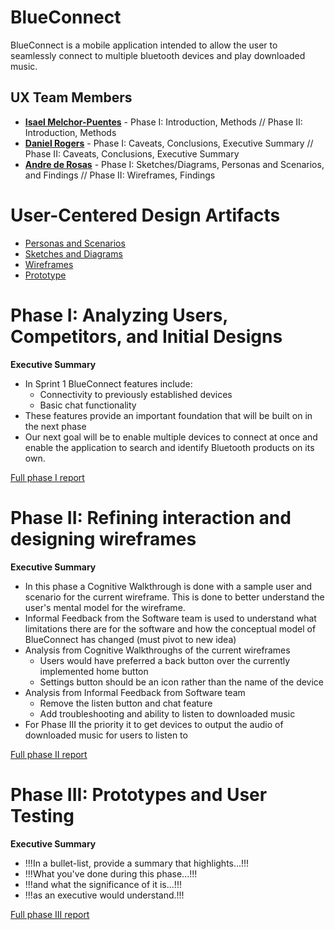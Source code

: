 # BlueConnect

BlueConnect is a mobile application intended to allow the user to seamlessly connect to multiple bluetooth devices and play downloaded music.

## UX Team Members

* **[Isael Melchor-Puentes](https://github.com/UsabilityEngineering/ux-portfolio-isaelpuentes/blob/a181573f1078a1858d5320df7f80a24f41cc5435/README.md)** - Phase I: Introduction, Methods //
  Phase II: Introduction, Methods
* **[Daniel Rogers](https://github.com/UsabilityEngineering/ux-portfolio-droge91/blob/3e5aa57f10c3ef0bf55f186bfd34936d14a966cb/README.md)** - Phase I: Caveats, Conclusions, Executive Summary //
  Phase II: Caveats, Conclusions, Executive Summary
* **[Andre de Rosas](https://github.com/UsabilityEngineering/ux-portfolio-acderosas/blob/7a411be7cf9e058c7f136547a4d60ab5fa39037f/README.md)** - Phase I: Sketches/Diagrams, Personas and Scenarios, and Findings //
  Phase II: Wireframes, Findings


# User-Centered Design Artifacts

* [Personas and Scenarios](/assets/BlueConnect_Personas_and_Scenarios.pdf)
* [Sketches and Diagrams](/assets/BlueConnect_Sketch.pdf)
* [Wireframes](wireframes/)
* [Prototype](#)

# Phase I: Analyzing Users, Competitors, and Initial Designs

**Executive Summary**

* In Sprint 1 BlueConnect features include:
  - Connectivity to previously established devices
  - Basic chat functionality
* These features provide an important foundation that will be built on in the next phase
* Our next goal will be to enable multiple devices to connect at once and enable the application to search and identify Bluetooth products on its own.

[Full phase I report](phaseI/)

# Phase II: Refining interaction and designing wireframes

**Executive Summary**
* In this phase a Cognitive Walkthrough is done with a sample user and scenario for the current wireframe.
  This is done to better understand the user's mental model for the wireframe.
* Informal Feedback from the Software team is used to understand what limitations there are for the software
  and how the conceptual model of BlueConnect has changed (must pivot to new idea)
* Analysis from Cognitive Walkthroughs of the current wireframes
  - Users would have preferred a back button over the currently implemented home button
  - Settings button should be an icon rather than the name of the device
* Analysis from Informal Feedback from Software team
  - Remove the listen button and chat feature
  - Add troubleshooting and ability to listen to downloaded music
* For Phase III the priority it to get devices to output the audio of downloaded music for users to listen to

[Full phase II report](phaseII/)

# Phase III: Prototypes and User Testing

**Executive Summary**

* !!!In a bullet-list, provide a summary that highlights...!!!
* !!!What you've done during this phase...!!!
* !!!and what the significance of it is...!!!
* !!!as an executive would understand.!!!

[Full phase III report](phaseIII/)
